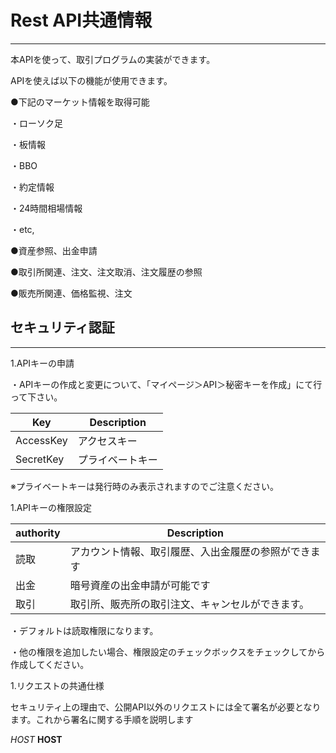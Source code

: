 # Rest API共通情報
-----------------------------------------------------
本APIを使って、取引プログラムの実装ができます。

APIを使えば以下の機能が使用できます。

●下記のマーケット情報を取得可能

・ローソク足

・板情報

・BBO

・約定情報

・24時間相場情報

・etc,

●資産参照、出金申請

●取引所関連、注文、注文取消、注文履歴の参照

●販売所関連、価格監視、注文


## セキュリティ認証
--------------------------------------------------------
1.APIキーの申請

・APIキーの作成と変更について、「マイページ＞API＞秘密キーを作成」にて行って下さい。

 Key | Description
------------ | ------------
AccessKey | アクセスキー
SecretKey | プライベートキー

※プライベートキーは発行時のみ表示されますのでご注意ください。

1.APIキーの権限設定

authority | Description
------------ | ------------
読取 | アカウント情報、取引履歴、入出金履歴の参照ができます
出金 | 暗号資産の出金申請が可能です
取引 | 取引所、販売所の取引注文、キャンセルができます。

・デフォルトは読取権限になります。

・他の権限を追加したい場合、権限設定のチェックボックスをチェックしてから作成してください。

1.リクエストの共通仕様

セキュリティ上の理由で、公開API以外のリクエストには全て署名が必要となります。これから署名に関する手順を説明します

*HOST*
**HOST**
